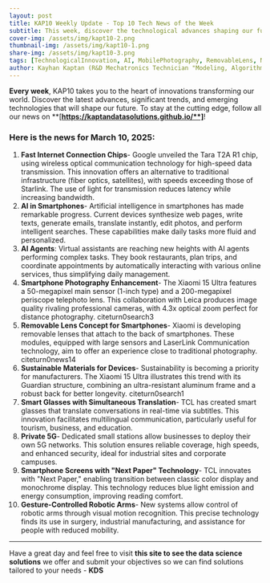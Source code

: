 ```yaml
---
layout: post
title: KAP10 Weekly Update - Top 10 Tech News of the Week
subtitle: This week, discover the technological advances shaping our future: from AI in smartphones to connected glasses, private 5G networks and new revolutions in mobile photography.
cover-img: /assets/img/kapt10-2.png
thumbnail-img: /assets/img/kapt10-1.png
share-img: /assets/img/kapt10-3.png
tags: [TechnologicalInnovation, AI, MobilePhotography, RemovableLens, NextPaper, PrivateGrid5G, RoboticArms, OpticalChips, SimultaneousTranslation, Sustainability]
author: Kayhan Kaptan (R&D Mechatronics Technician "Modeling, Algorithms, Validation" TEAM - Expert in Medical Physics Quality Control)
---
```


**Every week**, KAP10 takes you to the heart of innovations transforming our world. Discover the latest advances, significant trends, and emerging technologies that will shape our future. To stay at the cutting edge, follow all our news on **[**https://kaptandatasolutions.github.io/**]**!
### Here is the news for March 10, 2025:
1. **Fast Internet Connection Chips**- Google unveiled the Tara T2A R1 chip, using wireless optical communication technology for high-speed data transmission. This innovation offers an alternative to traditional infrastructure (fiber optics, satellites), with speeds exceeding those of Starlink. The use of light for transmission reduces latency while increasing bandwidth.
2. **AI in Smartphones**- Artificial intelligence in smartphones has made remarkable progress. Current devices synthesize web pages, write texts, generate emails, translate instantly, edit photos, and perform intelligent searches. These capabilities make daily tasks more fluid and personalized.
3. **AI Agents**: Virtual assistants are reaching new heights with AI agents performing complex tasks. They book restaurants, plan trips, and coordinate appointments by automatically interacting with various online services, thus simplifying daily management.
4. **Smartphone Photography Enhancement**- The Xiaomi 15 Ultra features a 50-megapixel main sensor (1-inch type) and a 200-megapixel periscope telephoto lens. This collaboration with Leica produces image quality rivaling professional cameras, with 4.3x optical zoom perfect for distance photography. citeturn0search3
5. **Removable Lens Concept for Smartphones**- Xiaomi is developing removable lenses that attach to the back of smartphones. These modules, equipped with large sensors and LaserLink Communication technology, aim to offer an experience close to traditional photography. citeturn0news14
6. **Sustainable Materials for Devices**- Sustainability is becoming a priority for manufacturers. The Xiaomi 15 Ultra illustrates this trend with its Guardian structure, combining an ultra-resistant aluminum frame and a robust back for better longevity. citeturn0search1
7. **Smart Glasses with Simultaneous Translation**- TCL has created smart glasses that translate conversations in real-time via subtitles. This innovation facilitates multilingual communication, particularly useful for tourism, business, and education.
8. **Private 5G**- Dedicated small stations allow businesses to deploy their own 5G networks. This solution ensures reliable coverage, high speeds, and enhanced security, ideal for industrial sites and corporate campuses.
9. **Smartphone Screens with "Next Paper" Technology**- TCL innovates with "Next Paper," enabling transition between classic color display and monochrome display. This technology reduces blue light emission and energy consumption, improving reading comfort.
10. **Gesture-Controlled Robotic Arms**- New systems allow control of robotic arms through visual motion recognition. This precise technology finds its use in surgery, industrial manufacturing, and assistance for people with reduced mobility.
---
Have a great day and feel free to visit **this site to see the data science solutions** we offer and submit your objectives so we can find solutions tailored to your needs - **KDS**
